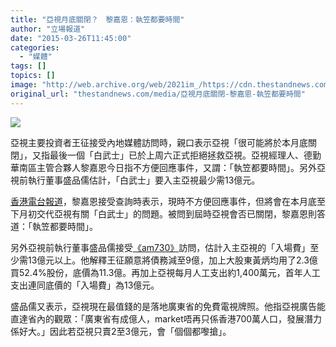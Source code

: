 ```yaml
---
title: "亞視月底關閉？　黎嘉恩：執笠都要時間"
author: "立場報道"
date: "2015-03-26T11:45:00"
categories:
  - "媒體"
tags: []
topics: []
image: "http://web.archive.org/web/2021im_/https://cdn.thestandnews.com/media/photos/cache/atv-11_3rTbr_1200x0.png"
original_url: "thestandnews.com/media/亞視月底關閉-黎嘉恩-執笠都要時間"
---
```

![](http://web.archive.org/web/2021im_/https://cdn.thestandnews.com/media/photos/cache/atv-11_3rTbr_1200x0.png)

亞視主要投資者王征接受內地媒體訪問時，親口表示亞視「很可能將於本月底關閉」，又指最後一個「白武士」已於上周六正式拒絕拯救亞視。亞視經理人、德勤華南區主管合夥人黎嘉恩今日指不方便回應事件，又謂：「執笠都要時間」。另外亞視前執行董事盛品儒估計，「白武士」要入主亞視最少需13億元。

[香港電台報道](http://web.archive.org/web/20210628151928/http://rthk.hk/rthk/news/expressnews/news.htm?expressnews&20150326&55&1087426)，黎嘉恩接受查詢時表示，現時不方便回應事件，但將會在本月底至下月初交代亞視有關「白武士」的問題。被問到屆時亞視會否已關閉，黎嘉恩則答道：「執笠都要時間」。

另外亞視前執行董事盛品儒接受[《am730》](http://web.archive.org/web/20210628151928/http://www.am730.com.hk/article-257447)訪問，估計入主亞視的「入場費」至少需13億元以上。他解釋王征願意將債務減至9億，加上大股東黃炳均用了2.3億買52.4%股份，底價為11.3億。再加上亞視每月人工支出約1,400萬元，首年人工支出連同底價的「入場費」為13億元。

盛品儒又表示，亞視現在最值錢的是落地廣東省的免費電視牌照。他指亞視廣告能直達省內的觀眾：「廣東省有成億人，market唔再只係香港700萬人口，發展潛力係好大。」因此若亞視只賣2至3億元，會「個個都嚟搶」。